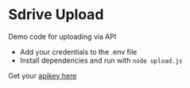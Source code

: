 # Sdrive Upload
Demo code for uploading via API

* Add your credentials to the .env file
* Install dependencies and run with `node upload.js` 

Get your [apikey here](https://sdrive.app/user/api") 
